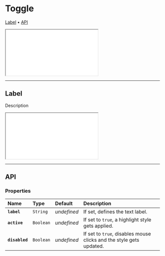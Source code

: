 # Toggle

[Label](components/toggle#label) • [API](components/toggle#api)

<iframe src="./assets/docs/components/toggle/main.html"></iframe>

---

## Label

Description

<iframe src="./assets/docs/components/toggle/label.html"></iframe>

---

## API

### Properties

| Name | Type | Default | Description |
| :-- | :-- | :-- | :-- |
| **`label`** | `String` | _undefined_ | If set, defines the text label. |
| **`active`** | `Boolean` | _undefined_ | If set to `true`, a highlight style gets applied. |
| **`disabled`** | `Boolean` | _undefined_ | If set to `true`, disables mouse clicks and the style gets updated. |